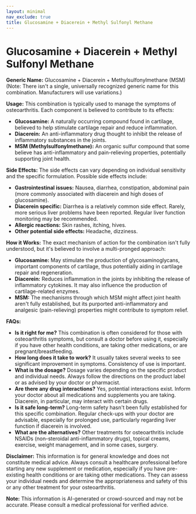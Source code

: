 ```yaml
---
layout: minimal
nav_exclude: true
title: Glucosamine + Diacerein + Methyl Sulfonyl Methane
---
```


# Glucosamine + Diacerein + Methyl Sulfonyl Methane

**Generic Name:**  Glucosamine + Diacerein + Methylsulfonylmethane (MSM)  (Note:  There isn't a single, universally recognized generic name for this combination.  Manufacturers will use variations.)

**Usage:** This combination is typically used to manage the symptoms of osteoarthritis.  Each component is believed to contribute to its effects:

* **Glucosamine:**  A naturally occurring compound found in cartilage, believed to help stimulate cartilage repair and reduce inflammation.
* **Diacerein:** An anti-inflammatory drug thought to inhibit the release of inflammatory substances in the joints.
* **MSM (Methylsulfonylmethane):** An organic sulfur compound that some believe has anti-inflammatory and pain-relieving properties, potentially supporting joint health.


**Side Effects:**  The side effects can vary depending on individual sensitivity and the specific formulation.  Possible side effects include:

* **Gastrointestinal issues:** Nausea, diarrhea, constipation, abdominal pain (more commonly associated with diacerein and high doses of glucosamine).
* **Diacerein specific:**  Diarrhea is a relatively common side effect.  Rarely, more serious liver problems have been reported.  Regular liver function monitoring may be recommended.
* **Allergic reactions:**  Skin rashes, itching, hives.
* **Other potential side effects:** Headache, dizziness.


**How it Works:**  The exact mechanism of action for the combination isn't fully understood, but it's believed to involve a multi-pronged approach:

* **Glucosamine:** May stimulate the production of glycosaminoglycans, important components of cartilage, thus potentially aiding in cartilage repair and regeneration.
* **Diacerein:**  Reduces inflammation in the joints by inhibiting the release of inflammatory cytokines.  It may also influence the production of cartilage-related enzymes.
* **MSM:** The mechanisms through which MSM might affect joint health aren't fully established, but its purported anti-inflammatory and analgesic (pain-relieving) properties might contribute to symptom relief.


**FAQs:**

* **Is it right for me?** This combination is often considered for those with osteoarthritis symptoms, but consult a doctor before using it, especially if you have other health conditions, are taking other medications, or are pregnant/breastfeeding.
* **How long does it take to work?**  It usually takes several weeks to see significant improvement in symptoms.  Consistency of use is important.
* **What is the dosage?**  Dosage varies depending on the specific product and individual needs. Always follow the directions on the product label or as advised by your doctor or pharmacist.
* **Are there any drug interactions?**  Yes, potential interactions exist.  Inform your doctor about all medications and supplements you are taking.  Diacerein, in particular, may interact with certain drugs.
* **Is it safe long-term?**  Long-term safety hasn't been fully established for this specific combination.  Regular check-ups with your doctor are advisable, especially for prolonged use, particularly regarding liver function if diacerein is involved.
* **What are the alternatives?**  Other treatments for osteoarthritis include NSAIDs (non-steroidal anti-inflammatory drugs), topical creams, exercise, weight management, and in some cases, surgery.

**Disclaimer:** This information is for general knowledge and does not constitute medical advice.  Always consult a healthcare professional before starting any new supplement or medication, especially if you have pre-existing health conditions or are taking other medications.  They can assess your individual needs and determine the appropriateness and safety of this or any other treatment for your osteoarthritis.


**Note:** This information is AI-generated or crowd-sourced and may not be accurate. Please consult a medical professional for verified advice.
